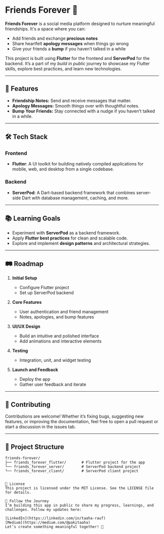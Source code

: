 # Friends Forever 🌟

**Friends Forever** is a social media platform designed to nurture meaningful friendships. It's a space where you can:  

- Add friends and exchange **precious notes**  
- Share heartfelt **apology messages** when things go wrong  
- Give your friends a **bump** if you haven’t talked in a while  

This project is built using **Flutter** for the frontend and **ServerPod** for the backend. It’s a part of my *build in public* journey to showcase my Flutter skills, explore best practices, and learn new technologies.  

---

## 🚀 Features  

- **Friendship Notes:** Send and receive messages that matter.  
- **Apology Messages:** Smooth things over with thoughtful notes.  
- **Bump Your Friends:** Stay connected with a nudge if you haven’t talked in a while.  

---

## 🛠 Tech Stack  

### **Frontend**  
- **Flutter**: A UI toolkit for building natively compiled applications for mobile, web, and desktop from a single codebase.  

### **Backend**  
- **ServerPod**: A Dart-based backend framework that combines server-side Dart with database management, caching, and more.  

---

## 📚 Learning Goals  

- Experiment with **ServerPod** as a backend framework.  
- Apply **Flutter best practices** for clean and scalable code.  
- Explore and implement **design patterns** and architectural strategies.  

---

## 🛤️ Roadmap  

1. **Initial Setup**  
   - Configure Flutter project  
   - Set up ServerPod backend  

2. **Core Features**  
   - User authentication and friend management  
   - Notes, apologies, and bump features  

3. **UI/UX Design**  
   - Build an intuitive and polished interface  
   - Add animations and interactive elements  

4. **Testing**  
   - Integration, unit, and widget testing  

5. **Launch and Feedback**  
   - Deploy the app  
   - Gather user feedback and iterate  

---

## 🤝 Contributing  

Contributions are welcome! Whether it’s fixing bugs, suggesting new features, or improving the documentation, feel free to open a pull request or start a discussion in the issues tab.  

---

## 📂 Project Structure  

```plaintext
friends-forever/
├── friends_forever_flutter/       # Flutter project for the app
└── friends_forever_server/        # ServerPod backend project
└── friends_forever_client/        # ServerPod client project


📄 License
This project is licensed under the MIT License. See the LICENSE file for details.

📢 Follow the Journey
I’m building this app in public to share my progress, learnings, and challenges. Follow my updates here:

[LinkedIn](https://linkedin.com/in/taaha-rauf)
[Medium](https://medium.com/@pakitaaha)
Let’s create something meaningful together! 🌟
